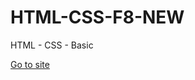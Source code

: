 # HTML-CSS-F8-NEW
HTML - CSS - Basic
<!DOCTYPE html>
<html>
  <head>
    <meta charset="UTF-8">
    <meta http-equiv="X-UA-Compatible" content="IE=edge">
    <meta name="viewport" content="width=device-width, initial-scale=1.0">
  </head>
  <body>
    <a target="_blank" href="https://vietnguyen201.github.io/HTML-CSS-F8/Tutorials%20HTML%20CSS%20-%20F8/Tutorials/shopee.html">Go to site</a>
  </body>
</html>

